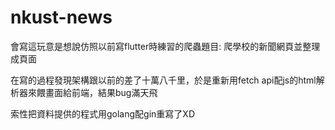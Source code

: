 # nkust-news

會寫這玩意是想說仿照以前寫flutter時練習的爬蟲題目: 爬學校的新聞網頁並整理成頁面

在寫的過程發現架構跟以前的差了十萬八千里，於是重新用fetch api配js的html解析器來餵畫面給前端，結果bug滿天飛

索性把資料提供的程式用golang配gin重寫了XD